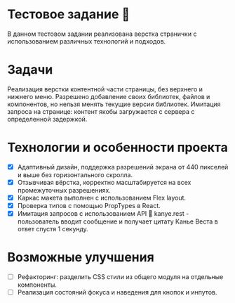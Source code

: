 # Тестовое задание 💬
В данном тестовом задании реализована верстка странички с использованием различных технологий и подходов.

# Задачи
 Реализация верстки контентной части страницы, без верхнего и нижнего меню.
 Разрешено добавление своих библиотек, файлов и компонентов, но нельзя менять текущие версии библиотек.
 Имитация запроса на странице: контент якобы загружается с сервера с определенной задержкой.
# Технологии и особенности проекта
  - [x] Адаптивный дизайн, поддержка разрешений экрана от 440 пикселей и выше без горизонтального скролла.
  - [x] Отзывчивая вёрстка, корректно масштабируется на всех промежуточных разрешениях.
  - [x] Каркас макета выполнен с использованием Flex layout.
  - [x] Проверка типов с помощью PropTypes в React.
  - [x]  Имитация запросов с использованием API 🌊 kanye.rest - пользователь вводит сообщение и получает цитату Канье Веста в ответ спустя 1 секунду.
# Возможные улучшения
  - [ ] Рефакторинг: разделить CSS стили из общего модуля на отдельные компоненты.
  - [ ] Реализация состояний фокуса и наведения для кнопок и инпутов.
